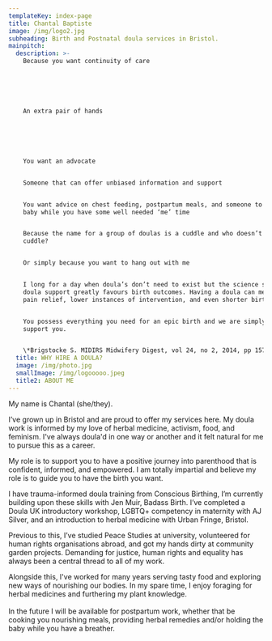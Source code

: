 ```yaml
---
templateKey: index-page
title: Chantal Baptiste
image: /img/logo2.jpg
subheading: Birth and Postnatal doula services in Bristol.
mainpitch:
  description: >-
    Because you want continuity of care






    An extra pair of hands






    You want an advocate


    Someone that can offer unbiased information and support


    You want advice on chest feeding, postpartum meals, and someone to hold the
    baby while you have some well needed ‘me’ time


    Because the name for a group of doulas is a cuddle and who doesn’t like a
    cuddle?


    Or simply because you want to hang out with me


    I long for a day when doula’s don’t need to exist but the science shows that
    doula support greatly favours birth outcomes. Having a doula can mean less
    pain relief, lower instances of intervention, and even shorter births*.


    You possess everything you need for an epic birth and we are simply here to
    support you.


    \*Brigstocke S. MIDIRS Midwifery Digest, vol 24, no 2, 2014, pp 157-160
  title: WHY HIRE A DOULA?
  image: /img/photo.jpg
  smallImage: /img/logooooo.jpeg
  title2: ABOUT ME
---
```

My name is Chantal (she/they).

I’ve grown up in Bristol and are proud to offer my services here. My doula work is informed by my love of herbal medicine, activism, food, and feminism. I've always doula'd in one way or another and it felt natural for me to pursue this as a career.

My role is to support you to have a positive journey into parenthood that is confident, informed, and empowered. I am totally impartial and believe my role is to guide you to have the birth you want.

I have trauma-informed doula training from Conscious Birthing, I’m currently building upon these skills with Jen Muir, Badass Birth. I’ve completed a Doula UK introductory workshop, LGBTQ+ competency in maternity with AJ Silver, and an introduction to herbal medicine with Urban Fringe, Bristol.

Previous to this, I’ve studied Peace Studies at university, volunteered for human rights organisations abroad, and got my hands dirty at community garden projects. Demanding for justice, human rights and equality has always been a central thread to all of my work.

Alongside this, I've worked for many years serving tasty food and exploring new ways of nourishing our bodies. In my spare time, I enjoy foraging for herbal medicines and furthering my plant knowledge.\
\
In the future I will be available for postpartum work, whether that be cooking you nourishing meals, providing herbal remedies and/or holding the baby while you have a breather.
